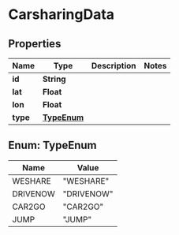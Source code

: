 
# CarsharingData

## Properties
Name | Type | Description | Notes
------------ | ------------- | ------------- | -------------
**id** | **String** |  | 
**lat** | **Float** |  | 
**lon** | **Float** |  | 
**type** | [**TypeEnum**](#TypeEnum) |  | 


<a name="TypeEnum"></a>
## Enum: TypeEnum
Name | Value
---- | -----
WESHARE | &quot;WESHARE&quot;
DRIVENOW | &quot;DRIVENOW&quot;
CAR2GO | &quot;CAR2GO&quot;
JUMP | &quot;JUMP&quot;



